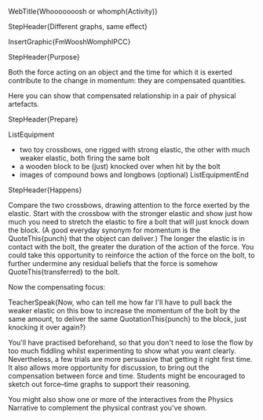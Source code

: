 WebTitle{Whooooooosh or whomph(Activity)}

StepHeader{Different graphs, same effect}

InsertGraphic{FmWooshWomphIPCC}

StepHeader{Purpose}

Both the force acting on an object and the time for which it is exerted contribute to the change in momentum: they are compensated quantities.

Here you can show that compensated relationship in a pair of physical artefacts.

StepHeader{Prepare}

ListEquipment
- two toy crossbows, one rigged with strong elastic, the other with much weaker elastic, both firing the same bolt
- a wooden block to be (just) knocked over when hit by the bolt
- images of compound bows and longbows (optional)
ListEquipmentEnd

StepHeader{Happens}

Compare the two crossbows, drawing attention to the force exerted by the elastic. Start with the crossbow with the stronger elastic and show just how much you need to stretch the elastic to fire a bolt that will just knock down the block. (A good everyday synonym for momentum is the QuoteThis{punch} that the object can deliver.) The longer the elastic is in contact with the bolt, the greater the duration of the action of the force. You could take this opportunity to reinforce the action of the force on the bolt, to further undermine any residual beliefs that the force is somehow QuoteThis{transferred} to the bolt.

Now the compensating focus:

TeacherSpeak{Now, who can tell me how far I'll have to pull back the weaker elastic on this bow to increase the momentum of the bolt by the same amount, to deliver the same QuotationThis{punch} to the block, just knocking it over again?}

You'll have practised beforehand, so that you don't need to lose the flow by too much fiddling whilst experimenting to show what you want clearly. Nevertheless, a few trials are more persuasive that getting it right first time. It also allows more opportunity for discussion, to bring out the compensation between force and time. Students might be encouraged to sketch out force&ndash;time graphs to support their reasoning.

You might also show one or more of the interactives from the Physics Narrative to complement the physical contrast you've shown. 

